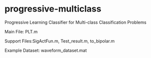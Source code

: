 # progressive-multiclass
Progressive Learning Classifier for Multi-class Classification Problems


Main File: PLT.m

Support Files:SigActFun.m, Test_result.m, to_bipolar.m

Example Dataset: waveform_dataset.mat
